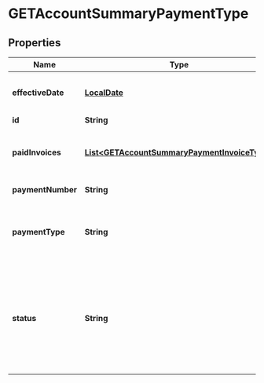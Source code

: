 
# GETAccountSummaryPaymentType

## Properties
Name | Type | Description | Notes
------------ | ------------- | ------------- | -------------
**effectiveDate** | [**LocalDate**](LocalDate.md) | Effective date as &#x60;yyyy-mm-dd&#x60;.  |  [optional]
**id** | **String** | Payment ID.  |  [optional]
**paidInvoices** | [**List&lt;GETAccountSummaryPaymentInvoiceType&gt;**](GETAccountSummaryPaymentInvoiceType.md) | Container for paid invoices for this subscription.  |  [optional]
**paymentNumber** | **String** | Payment number.  |  [optional]
**paymentType** | **String** | Payment type; possible values are: &#x60;External&#x60;, &#x60;Electronic&#x60;.  |  [optional]
**status** | **String** | Payment status. Possible values are: &#x60;Draft&#x60;, &#x60;Processing&#x60;, &#x60;Processed&#x60;, &#x60;Error&#x60;, &#x60;Voided&#x60;, &#x60;Canceled&#x60;, &#x60;Posted&#x60;.  |  [optional]



